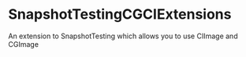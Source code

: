 # SnapshotTestingCGCIExtensions
An extension to SnapshotTesting which allows you to use CIImage and CGImage
